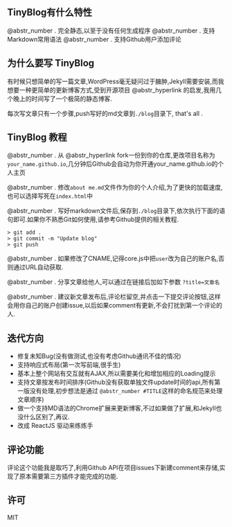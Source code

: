 ## TinyBlog有什么特性

@abstr_number . 完全静态,以至于没有任何生成程序 @abstr_number . 支持Markdown常用语法 @abstr_number . 支持Github用户添加评论

## 为什么要写 TinyBlog

有时候只想简单的写一篇文章,WordPress毫无疑问过于臃肿,Jekyll需要安装,而我想要一种更简单的更新博客方式,受到开源项目 @abstr_hyperlink 的启发,我用几个晚上的时间写了一个极简的静态博客.

每次写文章只有一个步骤,push写好的md文章到`./blog`目录下, that's all .

## TinyBlog 教程

@abstr_number . 从 @abstr_hyperlink fork一份到你的仓库,更改项目名称为`your_name.github.io`,几分钟后Github会自动为你开通your_name.github.io的个人主页

@abstr_number . 修改`about me.md`文件作为你的个人介绍,为了更快的加载速度,也可以选择写死在`index.html`中

@abstr_number . 写好markdown文件后,保存到`./blog`目录下,依次执行下面的语句即可.如果你不熟悉Git如何使用,请参考Github提供的相关教程.
    
    
    > git add .
    > git commit -m "Update blog"
    > git push
    

@abstr_number . 如果修改了CNAME,记得core.js中把`user`改为自己的账户名,否则通过URL自动获取.

@abstr_number . 分享文章给他人,可以通过在链接后加如下参数 `?title=文章名`

@abstr_number . 建议新文章发布后,评论栏留空,并点击一下提交评论按钮,这样会用你自己的账户创建issue,以后如果comment有更新,不会打扰到第一个评论的人.

## 迭代方向

  * 修复未知Bug(没有做测试,也没有考虑Github通讯不佳的情况)
  * 支持响应式布局(第一次写前端,很手生)
  * 基本上整个网站有交互就有AJAX,所以需要美化和增加相应的Loading提示
  * 支持文章按发布时间排序(Github没有获取单独文件update时间的api,所有第一版没有处理,初步想法是通过 `@abstr_number #TITLE`这样的命名规范来处理文章顺序)
  * 做一个支持MD语法的Chrome扩展来更新博客,不过如果做了扩展,和Jekyll也没什么区别了,再议.
  * 改成 ReactJS 驱动来练练手



## 评论功能

评论这个功能我是取巧了,利用Github API在项目issues下新建comment来存储,实现了原本需要第三方插件才能完成的功能.

## 许可

MIT
